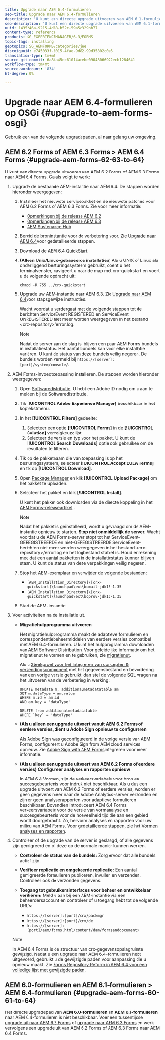 ```yaml
---
title: Upgrade naar AEM 6.4-formulieren
seo-title: Upgrade naar AEM 6.4-formulieren
description: 'U kunt een directe upgrade uitvoeren van AEM 6.1-formulieren, AEM 6.2-formulieren en LiveCycle ES4 SP1 naar AEM 6.3-formulieren. '
seo-description: 'U kunt een directe upgrade uitvoeren van AEM 6.1-formulieren, AEM 6.2-formulieren en LiveCycle ES4 SP1 naar AEM 6.3-formulieren. '
uuid: 1435246a-9215-4d88-b52c-59a5c329bb77
content-type: reference
products: SG_EXPERIENCEMANAGER/6.3/FORMS
topic-tags: installing
geptopics: SG_AEMFORMS/categories/jee
discoiquuid: e745033f-8015-4fae-9d82-99d35802c0a6
translation-type: tm+mt
source-git-commit: 6a8fa45ec61014acebe09048066972ecb1284641
workflow-type: tm+mt
source-wordcount: '834'
ht-degree: 0%

---
```



# Upgrade naar AEM 6.4-formulieren op OSGi {#upgrade-to-aem-forms-osgi}

Gebruik een van de volgende upgradepaden, al naar gelang uw omgeving.

## AEM 6.2 Forms of AEM 6.3 Forms > AEM 6.4 Forms {#upgrade-aem-forms-62-63-to-64}

U kunt een directe upgrade uitvoeren van AEM 6.2 Forms of AEM 6.3 Forms naar AEM 6.4 Forms. Ga als volgt te werk:

1. Upgrade de bestaande AEM-instantie naar AEM 6.4. De stappen worden hieronder weergegeven:

   1. Installeer het nieuwste servicepakket en de nieuwste patches voor AEM 6.2 Forms of AEM 6.3 Forms. Zie voor meer informatie:

      * [Opmerkingen bij de release AEM 6.2](https://helpx.adobe.com/experience-manager/6-2/release-notes.html)
      * [Opmerkingen bij de release AEM 6.3](https://helpx.adobe.com/experience-manager/6-3/release-notes.html)
      * [AEM Sustenance Hub](https://helpx.adobe.com/experience-manager/aem-releases-updates.html)
   1. Bereid de broninstantie voor de verbetering voor. Zie [Upgrade naar AEM 6.4](/help/sites-deploying/upgrade.md#preparing%20the%20source%20instance)voor gedetailleerde stappen.
   1. Download de [AEM 6.4 QuickStart](/help/sites-deploying/deploy.md#getting%20the%20software).
   1. **(Alleen Unix/Linux-gebaseerde installaties)** Als u UNIX of Linux als onderliggend besturingssysteem gebruikt, opent u het terminalvenster, navigeert u naar de map met crx-quickstart en voert u de volgende opdracht uit:

      `chmod -R 755 ../crx-quickstart`

   1. Upgrade uw AEM-instantie naar AEM 6.3. Zie [Upgrade naar AEM 6.4](/help/sites-deploying/upgrade.md)voor stapsgewijze instructies.

      Wacht voordat u verdergaat met de volgende stappen tot de berichten ServiceEvent REGISTERED en ServiceEvent UNREGISTERED niet meer worden weergegeven in het bestand &lt;crx-repository>/error.log.

      >[!NOTE]
      >
      >Nadat de server aan de slag is, blijven een paar AEM Forms bundels in installatiestatus. Het aantal bundels kan voor elke installatie variëren. U kunt de status van deze bundels veilig negeren. De bundels worden vermeld bij `https://[server]:[port]/system/console/`.


1. AEM Forms-invoegtoepassing installeren. De stappen worden hieronder weergegeven:

   1. Open [Softwaredistributie](https://experience.adobe.com/downloads). U hebt een Adobe ID nodig om u aan te melden bij de Softwaredistributie.
   1. Tik **[!UICONTROL Adobe Experience Manager]** beschikbaar in het koptekstmenu.
   1. In het **[!UICONTROL Filters]** gedeelte:
      1. Selecteer een optie **[!UICONTROL Forms]** in de **[!UICONTROL Solution]** vervolgkeuzelijst.
      1. Selecteer de versie en typ voor het pakket. U kunt de **[!UICONTROL Search Downloads]** optie ook gebruiken om de resultaten te filteren.
   1. Tik op de pakketnaam die van toepassing is op het besturingssysteem, selecteer **[!UICONTROL Accept EULA Terms]** en tik op **[!UICONTROL Download]**.
   1. Open [Package Manager](https://docs.adobe.com/content/help/en/experience-manager-65/administering/contentmanagement/package-manager.html) en klik **[!UICONTROL Upload Package]** om het pakket te uploaden.
   1. Selecteer het pakket en klik **[!UICONTROL Install]**.

      U kunt het pakket ook downloaden via de directe koppeling in het [AEM Forms-releaseartikel](https://helpx.adobe.com/aem-forms/kb/aem-forms-releases.html) .

      >[!NOTE]
      >
      >Nadat het pakket is geïnstalleerd, wordt u gevraagd om de AEM-instantie opnieuw te starten. **Stop niet onmiddellijk de server.** Wacht voordat u de AEM Forms-server stopt tot het ServiceEvent-GEREGISTREERDE en niet-GEREGISTREERDE ServiceEvent-berichten niet meer worden weergegeven in het bestand &lt;crx-repository>/error.log en het logbestand stabiel is. Houd er rekening mee dat een aantal pakketten in de installatiestatus kunnen blijven staan. U kunt de status van deze verpakkingen veilig negeren.

   1. Stop het AEM-exemplaar en verwijder de volgende bestanden:

      * `[AEM_Installation_Directory]\[crx-quickstart]\launchpad\ext\bcmail-jdk15-1.35`
      * `[AEM_Installation_Directory]\[crx-quickstart]\launchpad\ext\bcprov-jdk15-1.35`
   1. Start de AEM-instantie.


1. Voer activiteiten na de installatie uit.

   * **Migratiehulpprogramma uitvoeren**

      Het migratiehulpprogramma maakt de adaptieve formulieren en correspondentiebeheermiddelen van eerdere versies compatibel met AEM 6.4-formulieren. U kunt het hulpprogramma downloaden van AEM Software Distribution. Voor geleidelijke informatie om het migratienut te vormen en te gebruiken, zie [migratienut](/help/forms/using/migration-utility.md).

      Als u [Steekproef voor het integreren van concepten &amp; verzendingscomponent](integrate-draft-submission-database.md) met het gegevensbestand en bevordering van een vorige versie gebruikt, dan stel de volgende SQL vragen na het uitvoeren van de verbetering in werking:

      ```
      UPDATE metadata m, additionalmetadatatable am
      SET m.dataType = am.value
      WHERE m.id = am.id
      AND am.key = 'dataType'
      ```

      ```
      DELETE from additionalmetadatatable
      WHERE `key` = 'dataType'
      ```

   * **(Als u alleen een upgrade uitvoert vanuit AEM 6.2 Forms of eerdere versies, dient u Adobe Sign opnieuw te configureren**

      Als Adobe Sign was geconfigureerd in de vorige versie van AEM Forms, configureert u Adobe Sign from AEM cloud services opnieuw. Zie [Adobe Sign with AEM Forms](/help/forms/using/adobe-sign-integration-adaptive-forms.md)integreren voor meer informatie.

   * **(Als u alleen een upgrade uitvoert van AEM 6.2 Forms of eerdere versies) Configureer analyses en rapporten opnieuw**

      In AEM 6.4 Vormen, zijn de verkeersvariabele voor bron en succesgebeurtenis voor indruk niet beschikbaar. Als u dus een upgrade uitvoert van AEM 6.2 Forms of eerdere versies, worden er geen gegevens meer naar de Adobe Analytics-server verzonden en zijn er geen analyserapporten voor adaptieve formulieren beschikbaar. Bovendien introduceert AEM 6.4 Forms verkeersvariabele voor de versie van vormanalyse en succesgebeurtenis voor de hoeveelheid tijd die aan een gebied wordt doorgebracht. Zo, hervorm analyses en rapporten voor uw milieu van AEM Forms. Voor gedetailleerde stappen, zie het [Vormen analyses en rapporten](/help/forms/using/configure-analytics-forms-documents.md).

1. Controleer of de upgrade van de server is geslaagd, of alle gegevens zijn gemigreerd en of deze op de normale manier kunnen werken.

   * **Controleer de status van de bundels:** Zorg ervoor dat alle bundels actief zijn.
   * **Verifieer replicatie en omgekeerde replicatie:** Een aantal gemigreerde formulieren publiceren, invullen en verzenden. Controleer ook de verzonden gegevens.
   * **Toegang tot gebruikersinterfaces voor beheer en ontwikkelaar verifiëren:** Meld u aan bij een AEM-instantie via een beheerdersaccount en controleer of u toegang hebt tot de volgende URL&#39;s:

      * `https://[server]:[port]/crx/packmgr`
      * `https://[server]:[port]/crx/de`
      * `https://[server]:[port]/aem/forms.html/content/dam/formsanddocuments`

   >[!NOTE]
   In AEM 6.4 Forms is de structuur van crx-gegevensopslagruimte gewijzigd. Nadat u een upgrade naar AEM 6.4-formulieren hebt uitgevoerd, gebruikt u de gewijzigde paden voor aanpassing die u opnieuw maakt. Zie [Forms Repository Reform in AEM 6.4 voor een volledige lijst met gewijzigde paden](/help/sites-deploying/forms-repository-restructuring-in-aem-6-4.md).

## AEM 6.0-formulieren en AEM 6.1-formulieren > AEM 6.4-formulieren {#upgrade-aem-forms-60-61-to-64}

Het directe upgradepad van **AEM 6.0-formulieren** en **AEM 6.1-formulieren** naar AEM 6.4-formulieren is niet beschikbaar. Voer een tussentijdse [upgrade uit naar AEM 6.2 Forms](/help/forms/using/upgrade.md) of [upgrade naar AEM 6.3 Forms](/help/forms/using/upgrade.md) en werk vervolgens een upgrade uit van AEM 6.2 Forms of AEM 6.3 Forms naar AEM 6.4 Forms.
